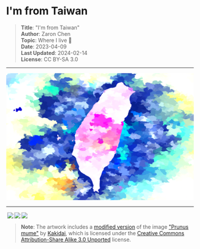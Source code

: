 # I'm from Taiwan

> **Title**: "I'm from Taiwan"  
> **Author**: Zaron Chen  
> **Topic**: Where I live 📍  
> **Date**: 2023-04-09  
> **Last Updated**: 2024-02-14  
> **License**: CC BY-SA 3.0

---

<a href="https://openprocessing.org/sketch/1892095">
  <img src="./preview/1.png" width="600">
</a>

---

<img style="height:22px!important;margin-left:3px;vertical-align:text-bottom;" src="https://mirrors.creativecommons.org/presskit/icons/cc.svg?ref=chooser-v1"><img style="height:22px!important;margin-left:3px;vertical-align:text-bottom;" src="https://mirrors.creativecommons.org/presskit/icons/by.svg?ref=chooser-v1"><img style="height:22px!important;margin-left:3px;vertical-align:text-bottom;" src="https://mirrors.creativecommons.org/presskit/icons/sa.svg?ref=chooser-v1">

> **Note**: The artwork includes a [modified version](./Prunus_mume.jpg) of the image ["Prunus mume"](https://commons.wikimedia.org/wiki/File:Prunus_mume.JPG) by [Kakidai](https://commons.wikimedia.org/wiki/User:Kakidai), which is licensed under the [Creative Commons Attribution-Share Alike 3.0 Unported](https://creativecommons.org/licenses/by-sa/3.0/deed.en) license.
